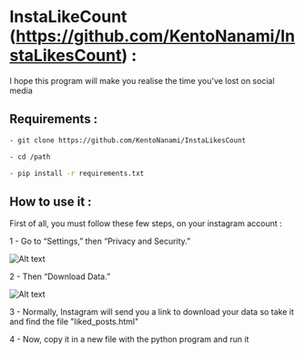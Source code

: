# InstaLikeCount (https://github.com/KentoNanami/InstaLikesCount) : 

I hope this program will make you realise the time you've lost on social media

## Requirements : 

```sh
- git clone https://github.com/KentoNanami/InstaLikesCount

- cd /path

- pip install -r requirements.txt
```

## How to use it : 
First of all, you must follow these few steps, on your instagram account : 
 
 1 - Go to “Settings,” then “Privacy and Security.”
 
 ![Alt text](https://cms.qz.com/wp-content/uploads/2019/06/IMG_6869.jpg?quality=75&strip=all&w=620&h=814&crop=1 "Optional title")
 
 2 - Then “Download Data.”
 
 ![Alt text](https://cms.qz.com/wp-content/uploads/2019/06/IMG_6870-e1559919362598.png?quality=75&strip=all&w=620&h=1048&crop=1 "Optional title")
 
 3 - Normally, Instagram will send you a link to download your data so take it and find the file "liked_posts.html"
 
 4 - Now, copy it in a new file with the python program and run it
